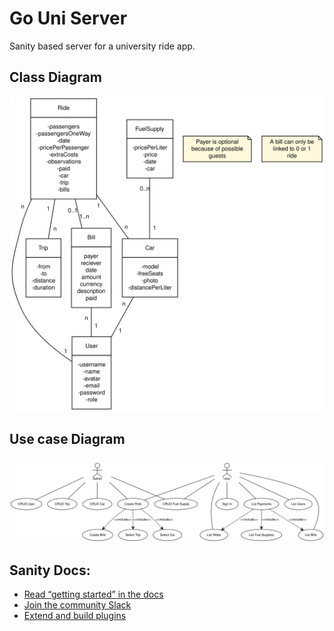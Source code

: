 # Go Uni Server

Sanity based server for a university ride app. 


## Class Diagram

<img src="./docs/class-diagram.svg">

## Use case Diagram

<img src="./docs/use-case.svg">

## Sanity Docs:

- [Read “getting started” in the docs](https://www.sanity.io/docs/introduction/getting-started?utm_source=readme)
- [Join the community Slack](https://slack.sanity.io/?utm_source=readme)
- [Extend and build plugins](https://www.sanity.io/docs/content-studio/extending?utm_source=readme)
